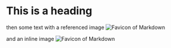 # This is a heading

then some text with a referenced image ![][1]

and an inline image ![Favicon of Markdown](http://commonmark.org/help/images/favicon.png)

[1]: http://commonmark.org/help/images/favicon.png "Favicon of Markdown"
